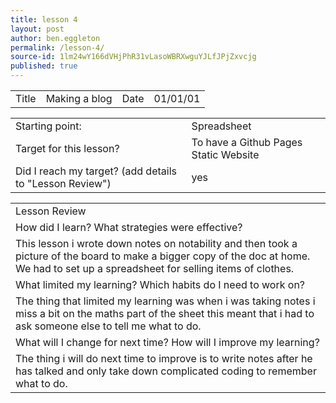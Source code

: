 ```yaml
---
title: lesson 4
layout: post
author: ben.eggleton
permalink: /lesson-4/
source-id: 1lm24wY166dVHjPhR31vLasoWBRXwguYJLfJPjZxvcjg
published: true
---
```

<table>
  <tr>
    <td>Title</td>
    <td>Making a blog</td>
    <td>Date</td>
    <td>01/01/01</td>
  </tr>
</table>


<table>
  <tr>
    <td>Starting point:</td>
    <td>Spreadsheet </td>
  </tr>
  <tr>
    <td>Target for this lesson?</td>
    <td>To have a Github Pages Static Website</td>
  </tr>
  <tr>
    <td>Did I reach my target? 
(add details to "Lesson Review")</td>
    <td> yes</td>
  </tr>
</table>


<table>
  <tr>
    <td>Lesson Review</td>
  </tr>
  <tr>
    <td>How did I learn? What strategies were effective? </td>
  </tr>
  <tr>
    <td>This lesson i wrote down notes on notability and then took a picture of the board to make a bigger copy of the doc at home. We had to set up a spreadsheet for selling items of clothes.
</td>
  </tr>
  <tr>
    <td>What limited my learning? Which habits do I need to work on? </td>
  </tr>
  <tr>
    <td>The thing that limited my learning was when i was taking notes i miss a bit on the maths part of the sheet this meant that i had to ask someone else to tell me what to do.</td>
  </tr>
  <tr>
    <td>What will I change for next time? How will I improve my learning?</td>
  </tr>
  <tr>
    <td>The thing i will do next time to improve is to write notes after he has talked and only take down complicated coding to remember what to do.</td>
  </tr>
</table>


